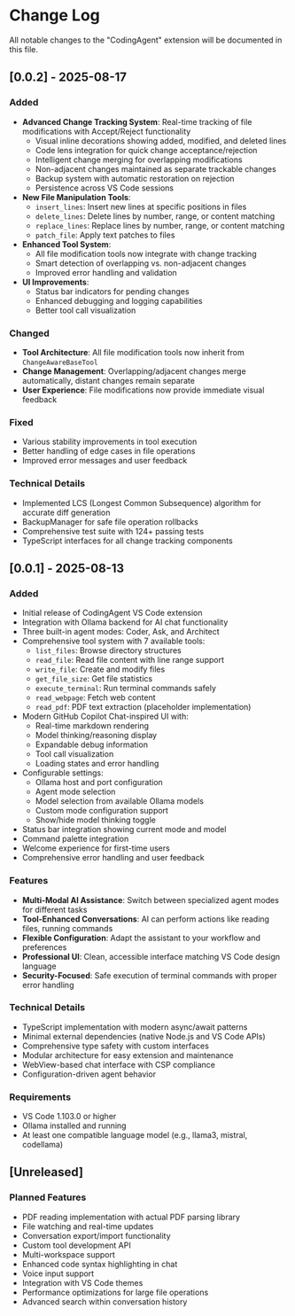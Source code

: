 # Change Log

All notable changes to the "CodingAgent" extension will be documented in this file.

## [0.0.2] - 2025-08-17

### Added
- **Advanced Change Tracking System**: Real-time tracking of file modifications with Accept/Reject functionality
  - Visual inline decorations showing added, modified, and deleted lines
  - Code lens integration for quick change acceptance/rejection
  - Intelligent change merging for overlapping modifications
  - Non-adjacent changes maintained as separate trackable changes
  - Backup system with automatic restoration on rejection
  - Persistence across VS Code sessions
- **New File Manipulation Tools**:
  - `insert_lines`: Insert new lines at specific positions in files
  - `delete_lines`: Delete lines by number, range, or content matching
  - `replace_lines`: Replace lines by number, range, or content matching
  - `patch_file`: Apply text patches to files
- **Enhanced Tool System**:
  - All file modification tools now integrate with change tracking
  - Smart detection of overlapping vs. non-adjacent changes
  - Improved error handling and validation
- **UI Improvements**:
  - Status bar indicators for pending changes
  - Enhanced debugging and logging capabilities
  - Better tool call visualization

### Changed
- **Tool Architecture**: All file modification tools now inherit from `ChangeAwareBaseTool`
- **Change Management**: Overlapping/adjacent changes merge automatically, distant changes remain separate
- **User Experience**: File modifications now provide immediate visual feedback

### Fixed
- Various stability improvements in tool execution
- Better handling of edge cases in file operations
- Improved error messages and user feedback

### Technical Details
- Implemented LCS (Longest Common Subsequence) algorithm for accurate diff generation
- BackupManager for safe file operation rollbacks
- Comprehensive test suite with 124+ passing tests
- TypeScript interfaces for all change tracking components

## [0.0.1] - 2025-08-13

### Added
- Initial release of CodingAgent VS Code extension
- Integration with Ollama backend for AI chat functionality
- Three built-in agent modes: Coder, Ask, and Architect
- Comprehensive tool system with 7 available tools:
  - `list_files`: Browse directory structures
  - `read_file`: Read file content with line range support
  - `write_file`: Create and modify files
  - `get_file_size`: Get file statistics
  - `execute_terminal`: Run terminal commands safely
  - `read_webpage`: Fetch web content
  - `read_pdf`: PDF text extraction (placeholder implementation)
- Modern GitHub Copilot Chat-inspired UI with:
  - Real-time markdown rendering
  - Model thinking/reasoning display
  - Expandable debug information
  - Tool call visualization
  - Loading states and error handling
- Configurable settings:
  - Ollama host and port configuration
  - Agent mode selection
  - Model selection from available Ollama models
  - Custom mode configuration support
  - Show/hide model thinking toggle
- Status bar integration showing current mode and model
- Command palette integration
- Welcome experience for first-time users
- Comprehensive error handling and user feedback

### Features
- **Multi-Modal AI Assistance**: Switch between specialized agent modes for different tasks
- **Tool-Enhanced Conversations**: AI can perform actions like reading files, running commands
- **Flexible Configuration**: Adapt the assistant to your workflow and preferences
- **Professional UI**: Clean, accessible interface matching VS Code design language
- **Security-Focused**: Safe execution of terminal commands with proper error handling

### Technical Details
- TypeScript implementation with modern async/await patterns
- Minimal external dependencies (native Node.js and VS Code APIs)
- Comprehensive type safety with custom interfaces
- Modular architecture for easy extension and maintenance
- WebView-based chat interface with CSP compliance
- Configuration-driven agent behavior

### Requirements
- VS Code 1.103.0 or higher
- Ollama installed and running
- At least one compatible language model (e.g., llama3, mistral, codellama)

## [Unreleased]

### Planned Features
- PDF reading implementation with actual PDF parsing library
- File watching and real-time updates
- Conversation export/import functionality
- Custom tool development API
- Multi-workspace support
- Enhanced code syntax highlighting in chat
- Voice input support
- Integration with VS Code themes
- Performance optimizations for large file operations
- Advanced search within conversation history